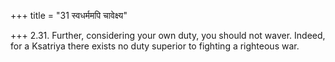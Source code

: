 +++
title = "31 स्वधर्ममपि चावेक्ष्य"

+++
2.31. Further, considering your own duty, you should not waver. Indeed,
for a Ksatriya there exists no duty superior to fighting a righteous
war.
